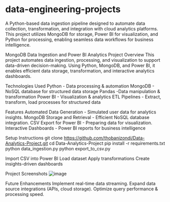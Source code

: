 # data-engineering-projects
A Python-based data ingestion pipeline designed to automate data collection, transformation, and integration with cloud analytics platforms. This project utilizes MongoDB for storage, Power BI for visualization, and Python for processing, enabling seamless data workflows for business intelligence.

MongoDB Data Ingestion and Power BI Analytics
Project Overview
This project automates data ingestion, processing, and visualization to support data-driven decision-making. Using Python, MongoDB, and Power BI, it enables efficient data storage, transformation, and interactive analytics dashboards.

Technologies Used
Python - Data processing & automation
MongoDB - NoSQL database for structured data storage
Pandas -Data manipulation & transformation
Power BI - Visualization & analytics
ETL Pipelines - Extract, transform, load processes for structured data

Features
Automated Data Generation - Simulated user data for analytics insights.
MongoDB Storage and Retrieval - Efficient NoSQL database integration.
CSV Export for Power BI - Preparing data for visualization.
Interactive Dashboards - Power BI reports for business intelligence

Setup Instructions
git clone https://github.com/thobanizondi/Data-Analytics-Project.git
cd Data-Analytics-Project
pip install -r requirements.txt
python data_ingestion.py
python export_to_csv.py

Import CSV into Power BI
Load dataset
Apply transformations
Create insights-driven dashboards

Project Screenshots
![image](https://github.com/user-attachments/assets/f2da3f0c-c3a5-4da0-aebc-62ea1cbdc54f)


Future Enhancements
Implement real-time data streaming.
Expand data source integrations (APIs, cloud storage). 
Optimize query performance & processing speed.



